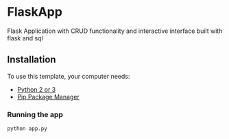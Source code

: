 # FlaskApp

Flask Application with CRUD functionality and interactive interface built with flask and sql

## Installation

To use this template, your computer needs:

- [Python 2 or 3](https://python.org)
- [Pip Package Manager](https://pypi.python.org/pypi)

### Running the app

```bash
python app.py
```
